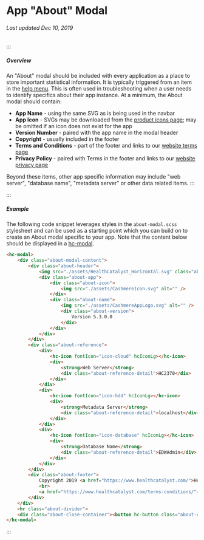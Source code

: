 # App "About" Modal

###### Last updated Dec 10, 2019

:::

##### Overview

An "About" modal should be included with every application as a place to store important statistical information. It is typically triggered from an item in the [help menu](https://cashmere.healthcatalyst.net/web/components/navbar/usage). This is often used in troubleshooting when a user needs to identify specifics about their app instance. At a minimum, the About modal should contain:

-   **App Name** - using the same SVG as is being used in the navbar
-   **App Icon** - SVGs may be downloaded from the [product icons page](https://cashmere.healthcatalyst.net/content/products); may be omitted if an icon does not exist for the app
-   **Version Number** - paired with the app name in the modal header
-   **Copyright** - usually included in the footer
-   **Terms and Conditions** - part of the footer and links to our [website terms page](https://www.healthcatalyst.com/terms-conditions/)
-   **Privacy Policy** - paired with Terms in the footer and links to our [website privacy page](https://www.healthcatalyst.com/privacy-policy/)

Beyond these items, other app specific information may include "web server", "database name", "metadata server" or other data related items.
:::

:::

##### Example

The following code snippet leverages styles in the `about-modal.scss` stylesheet and can be used as a starting point which you can build on to create an About modal specific to your app. Note that the content below should be displayed in a [hc-modal](https://cashmere.healthcatalyst.net/web/components/modal/).

```html
<hc-modal>
    <div class="about-modal-content">
        <div class="about-header">
            <img src="./assets/HealthCatalyst_Horizontal.svg" class="about-logo" alt="" />
            <div class="about-app">
                <div class="about-icon">
                    <img src="./assets/CashmereIcon.svg" alt="" />
                </div>
                <div class="about-name">
                    <img src="./assets/CashmereAppLogo.svg" alt="" />
                    <div class="about-version">
                        Version 5.3.0.0
                    </div>
                </div>
            </div>
        </div>
        <div class="about-reference">
            <div>
                <hc-icon fontIcon="icon-cloud" hcIconLg></hc-icon>
                <div>
                    <strong>Web Server</strong>
                    <div class="about-reference-detail">HC2370</div>
                </div>
            </div>
            <div>
                <hc-icon fontIcon="icon-hdd" hcIconLg></hc-icon>
                <div>
                    <strong>Metadata Server</strong>
                    <div class="about-reference-detail">localhost</div>
                </div>
            </div>
            <div>
                <hc-icon fontIcon="icon-database" hcIconLg></hc-icon>
                <div>
                    <strong>Database Name</strong>
                    <div class="about-reference-detail">EDWAdmin</div>
                </div>
            </div>
        </div>
        <div class="about-footer">
            Copyright 2019 <a href="https://www.healthcatalyst.com/">Health Catalyst</a>. All rights reserved
            <br>
            <a href="https://www.healthcatalyst.com/terms-conditions/">Terms and Conditions</a>  |  <a href="https://www.healthcatalyst.com/privacy-policy/">Privacy Policy</a>
        </div>
    </div>
    <hr class="about-divider">
    <div class="about-close-container"><button hc-button class="about-close">Close</button></div>
</hc-modal>
```

:::
